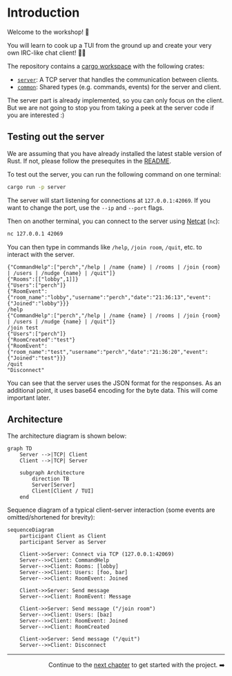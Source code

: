 # Introduction

Welcome to the workshop! 👋

You will learn to cook up a TUI from the ground up and create your very own IRC-like chat client! 👨‍🍳

The repository contains a [cargo workspace](https://doc.rust-lang.org/cargo/reference/workspaces.html) with the following crates:

- [`server`](../server): A TCP server that handles the communication between clients.
- [`common`](../common): Shared types (e.g. commands, events) for the server and client.

The server part is already implemented, so you can only focus on the client. But we are not going to stop you from taking a peek at the server code if you are interested :)

## Testing out the server

We are assuming that you have already installed the latest stable version of Rust. If not, please follow the presequites in the [README](../README.md).

To test out the server, you can run the following command on one terminal:

```sh
cargo run -p server
```

The server will start listening for connections at `127.0.0.1:42069`. If you want to change the port, use the `--ip` and `--port` flags.

Then on another terminal, you can connect to the server using [Netcat](https://en.wikipedia.org/wiki/Netcat) (`nc`):

```sh
nc 127.0.0.1 42069
```

You can then type in commands like `/help`, `/join room`, `/quit`, etc. to interact with the server.

```log
{"CommandHelp":["perch","/help | /name {name} | /rooms | /join {room} | /users | /nudge {name} | /quit"]}
{"Rooms":[["lobby",1]]}
{"Users":["perch"]}
{"RoomEvent":{"room_name":"lobby","username":"perch","date":"21:36:13","event":{"Joined":"lobby"}}}
/help
{"CommandHelp":["perch","/help | /name {name} | /rooms | /join {room} | /users | /nudge {name} | /quit"]}
/join test
{"Users":["perch"]}
{"RoomCreated":"test"}
{"RoomEvent":{"room_name":"test","username":"perch","date":"21:36:20","event":{"Joined":"test"}}}
/quit
"Disconnect"
```

You can see that the server uses the JSON format for the responses. As an additional point, it uses base64 encoding for the byte data. This will come important later.

## Architecture

The architecture diagram is shown below:

```mermaid
graph TD
    Server -->|TCP| Client
    Client -->|TCP| Server

    subgraph Architecture
        direction TB
        Server[Server]
        Client[Client / TUI]
    end
```

Sequence diagram of a typical client-server interaction (some events are omitted/shortened for brevity):

```mermaid
sequenceDiagram
    participant Client as Client
    participant Server as Server

    Client->>Server: Connect via TCP (127.0.0.1:42069)
    Server-->>Client: CommandHelp
    Server-->>Client: Rooms: [lobby]
    Server-->>Client: Users: [foo, bar]
    Server-->>Client: RoomEvent: Joined

    Client->>Server: Send message
    Server-->>Client: RoomEvent: Message

    Client->>Server: Send message ("/join room")
    Server-->>Client: Users: [baz]
    Server-->>Client: RoomEvent: Joined
    Server-->>Client: RoomCreated

    Client->>Server: Send message ("/quit")
    Server-->>Client: Disconnect
```

---

<div style="text-align: right">

Continue to the [next chapter](./01_init.md) to get started with the project. ➡️

</div>
